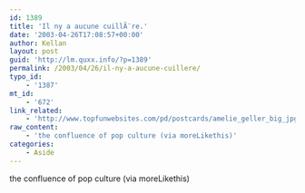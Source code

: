 ```yaml
---
id: 1389
title: 'Il ny a aucune cuillÃ¨re.'
date: '2003-04-26T17:08:57+00:00'
author: Kellan
layout: post
guid: 'http://lm.quxx.info/?p=1389'
permalink: /2003/04/26/il-ny-a-aucune-cuillere/
typo_id:
    - '1387'
mt_id:
    - '672'
link_related:
    - 'http://www.topfunwebsites.com/pd/postcards/amelie_geller_big_jpg.jpg'
raw_content:
    - 'the confluence of pop culture (via moreLikethis)'
categories:
    - Aside
---
```


the confluence of pop culture (via moreLikethis)